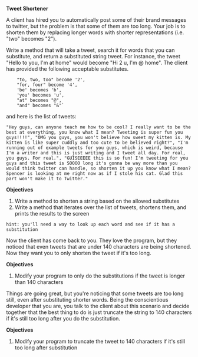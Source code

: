 **Tweet Shortener**

A client has hired you to automatically post some of their brand messages to twitter, but the problem is that some of them are too long. Your job is to shorten them by replacing longer words with shorter representations (i.e. "two" becomes "2").

Write a method that will take a tweet, search it for words that you can substitute, and return a substituted string tweet. For instance, the tweet "Hello to you, I'm at home" would become "Hi 2 u, I'm @ home". The client has provided the following acceptable substitutes.
```
    "to, two, too" become '2', 
    "for, four" become '4', 
    'be' becomes 'b', 
    'you' becomes 'u', 
    "at" becomes "@", 
    "and" becomes "&"`
```

and here is the list of tweets:

`"Hey guys, can anyone teach me how to be cool? I really want to be the best at everything, you know what I mean? Tweeting is super fun you guys!!!!",
"OMG you guys, you won't believe how sweet my kitten is. My kitten is like super cuddly and too cute to be believed right?",
"I'm running out of example tweets for you guys, which is weird, because I'm a writer and this is just writing and I tweet all day. For real, you guys. For real.",
"GUISEEEEE this is so fun! I'm tweeting for you guys and this tweet is SOOOO long it's gonna be way more than you would think twitter can handle, so shorten it up you know what I mean? Spencer is looking at me right now as if I stole his cat. Glad this part won't make it to Twitter."`

**Objectives**

1. Write a method to shorten a string based on the allowed substitutes
2. Write a method that iterates over the list of tweets, shortens them, and prints the results to the screen

`hint: you'll need a way to look up each word and see if it has a substitution`

Now the client has come back to you. They love the program, but they noticed that even tweets that are under 140 characters are being shortened. Now they want you to only shorten the tweet if it's too long.

**Objectives**

1. Modify your program to only do the substitutions if the tweet is longer than 140 characters

Things are going great, but you're noticing that some tweets are too long still, even after substituting shorter words. Being the conscientious developer that you are, you talk to the client about this scenario and decide together that the best thing to do is just truncate the string to 140 characters if it's still too long after you do the substitution.

**Objectives**

1. Modify your program to truncate the tweet to 140 characters if it's still too long after substitution